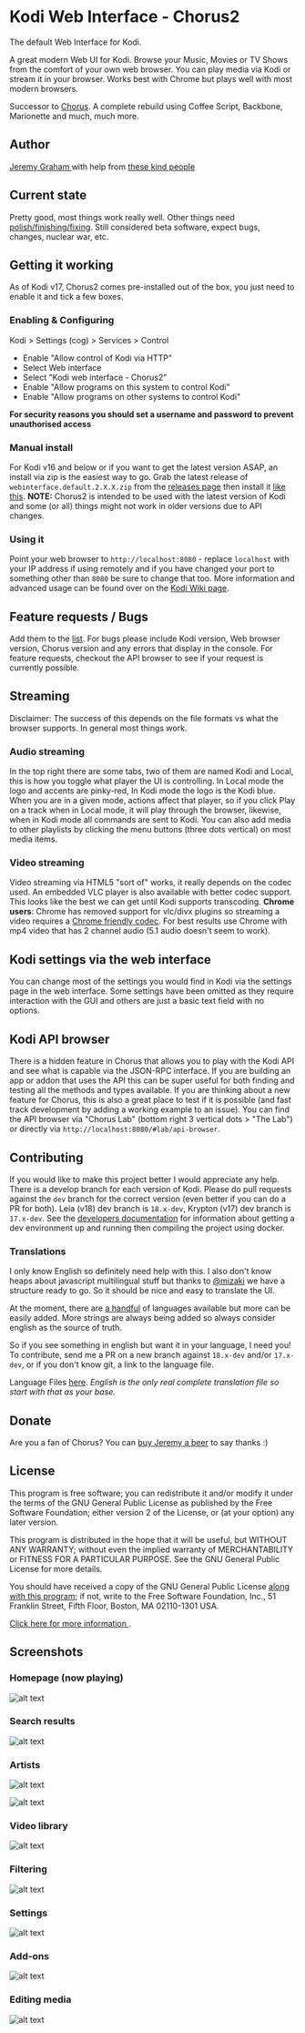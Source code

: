 # Kodi Web Interface - Chorus2
The default Web Interface for Kodi.

A great modern Web UI for Kodi. Browse your Music, Movies or TV Shows from the comfort of your
own web browser. You can play media via Kodi or stream it in your browser. Works best with Chrome
but plays well with most modern browsers.

Successor to [Chorus](https://github.com/jez500/chorus).
A complete rebuild using Coffee Script, Backbone, Marionette and much, much more.


## Author
[Jeremy Graham ](http://jez.me) with help from [these kind people](https://github.com/xbmc/chorus2/graphs/contributors)


## Current state
Pretty good, most things work really well. Other things need [polish/finishing/fixing](https://github.com/xbmc/chorus2/issues).
Still considered beta software, expect bugs, changes, nuclear war, etc.

## Getting it working
As of Kodi v17, Chorus2 comes pre-installed out of the box, you just need to enable it and tick a few boxes.

### Enabling & Configuring
Kodi > Settings (cog) > Services > Control

* Enable "Allow control of Kodi via HTTP"
* Select Web interface
* Select "Kodi web interface - Chorus2"
* Enable "Allow programs on this system to control Kodi"
* Enable "Allow programs on other systems to control Kodi"

**For security reasons you should set a username and password to prevent unauthorised access**

### Manual install
For Kodi v16 and below or if you want to get the latest version ASAP, an install via zip is the easiest way to go. Grab the
latest release of `webinterface.default.2.X.X.zip` from the [releases page](https://github.com/xbmc/chorus2/releases) then
install it [like this](http://kodi.wiki/view/Add-on_manager#How_to_install_from_a_ZIP_file). **NOTE:** Chorus2 is intended to
be used with the latest version of Kodi and some (or all) things might not work in older versions due to API changes.

### Using it
Point your web browser to `http://localhost:8080` - replace `localhost` with your IP address if using remotely and if
you have changed your port to something other than `8080` be sure to change that too. More information and advanced
usage can be found over on the [Kodi Wiki page](http://kodi.wiki/view/Web_interface).

## Feature requests / Bugs
Add them to the [list](https://github.com/xbmc/chorus2/issues). For bugs please include Kodi version, Web browser version,
Chorus version and any errors that display in the console. For feature requests, checkout the API browser to see if your
request is currently possible.


## Streaming
Disclaimer: The success of this depends on the file formats vs what the browser supports.  In general most things work.

### Audio streaming
In the top right there are some tabs, two of them are named Kodi and Local, this is how you toggle what player the UI
is controlling.  In Local mode the logo and accents are pinky-red, In Kodi mode the logo is the Kodi blue. When you
are in a given mode, actions affect that player, so if you click Play on a track when in Local mode, it will play
through the browser, likewise, when in Kodi mode all commands are sent to Kodi.  You can also add media to other
playlists by clicking the menu buttons (three dots vertical) on most media items.

### Video streaming
Video streaming via HTML5 "sort of" works, it really depends on the codec used. An embedded VLC player is also available with better codec support.
This looks like the best we can get until Kodi supports transcoding.
**Chrome users**: Chrome has removed support for vlc/divx plugins so streaming a video requires a [Chrome friendly codec](https://en.wikipedia.org/wiki/HTML5_video#Browser_support).
For best results use Chrome with mp4 video that has 2 channel audio (5.1 audio doesn't seem to work).

## Kodi settings via the web interface
You can change most of the settings you would find in Kodi via the settings page in the web interface.
Some settings have been omitted as they require interaction with the GUI and others are just a basic text field with no options.

## Kodi API browser
There is a hidden feature in Chorus that allows you to play with the Kodi API and see what is capable via the JSON-RPC
interface. If you are building an app or addon that uses the API this can be super useful for both finding and testing
all the methods and types available. If you are thinking about a new feature for Chorus, this is also a great place to
test if it is possible (and fast track development by adding a working example to an issue). You can find the API browser
via "Chorus Lab" (bottom right 3 vertical dots > "The Lab") or directly via `http://localhost:8080/#lab/api-browser`.

## Contributing
If you would like to make this project better I would appreciate any help. There is a develop branch for each version of
Kodi. Please do pull requests against the `dev` branch for the correct version (even better if you can do a PR for both).
Leia (v18) dev branch is `18.x-dev`, Krypton (v17) dev branch is `17.x-dev`. See the
[developers documentation](https://github.com/xbmc/chorus2/tree/master/src/lang/en/developers.md) for information about
getting a dev environment up and running then compiling the project using docker.

### Translations
I only know English so definitely need help with this. I also don't know heaps about javascript multilingual stuff but
thanks to [@mizaki](https://github.com/mizaki) we have a structure ready to go. So it should be nice and easy to translate the UI.

At the moment, there are [a handful](https://github.com/xbmc/chorus2/tree/master/src/lang/_strings) of languages available
but more can be easily added. More strings are always being added so always consider english as the source of truth.

So if you see something in english but want it in your language, I need you! To contribute, send me a PR on a new branch
against `18.x-dev` and/or `17.x-dev`, or if you don't know git, a link to the language file.

Language Files [here](https://github.com/xbmc/chorus2/tree/master/src/lang).
*English is the only real complete translation file so start with that as your base.*

## Donate
Are you a fan of Chorus? You can [buy Jeremy a beer](https://www.paypal.com/cgi-bin/webscr?cmd=_donations&business=ZCGV976794JHE&lc=AU&item_name=Chorus%20Beer%20Fund&currency_code=AUD&bn=PP%2dDonationsBF%3abtn_donate_SM%2egif%3aNonHosted) to say thanks :)

## License

This program is free software; you can redistribute it and/or modify
it under the terms of the GNU General Public License as published by
the Free Software Foundation; either version 2 of the License, or
(at your option) any later version.

This program is distributed in the hope that it will be useful,
but WITHOUT ANY WARRANTY; without even the implied warranty of
MERCHANTABILITY or FITNESS FOR A PARTICULAR PURPOSE.  See the
GNU General Public License for more details.

You should have received a copy of the GNU General Public License
[along with this program](https://github.com/xbmc/chorus2/blob/master/LICENSE);
if not, write to the Free Software Foundation, Inc., 51 Franklin Street,
Fifth Floor, Boston, MA 02110-1301 USA.

[Click here for more information ](https://github.com/xbmc/chorus2/blob/master/src/lang/en/license.md).


## Screenshots

### Homepage (now playing)
![alt text](https://raw.githubusercontent.com/xbmc/chorus2/master/dist/screenshots/now-playing.jpg "Homepage/Now Playing")

### Search results
![alt text](https://raw.githubusercontent.com/xbmc/chorus2/master/dist/screenshots/search.jpg "Search")

### Artists
![alt text](https://raw.githubusercontent.com/xbmc/chorus2/master/dist/screenshots/artists.jpg "Artists")

![alt text](https://raw.githubusercontent.com/xbmc/chorus2/master/dist//screenshots/artist.jpg "Artist")

### Video library
![alt text](https://raw.githubusercontent.com/xbmc/chorus2/master/dist/screenshots/tv.jpg "TV")

### Filtering
![alt text](https://raw.githubusercontent.com/xbmc/chorus2/master/dist/screenshots/movie.jpg "Movies")

### Settings
![alt text](https://raw.githubusercontent.com/xbmc/chorus2/master/dist/screenshots/settings.jpg "Settings")

### Add-ons
![alt text](https://raw.githubusercontent.com/xbmc/chorus2/master/dist/screenshots/addons.jpg "Add-ons")

### Editing media
![alt text](https://raw.githubusercontent.com/xbmc/chorus2/master/dist/screenshots/edit-media.jpg "Editing Media")
